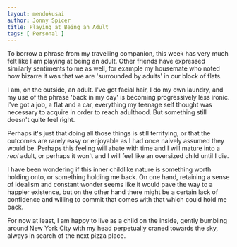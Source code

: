 ```yaml
---
layout: mendokusai
author: Jonny Spicer
title: Playing at Being an Adult
tags: [ Personal ]
---
```

To borrow a phrase from my travelling companion, this week has very much felt like
I am playing at being an adult. Other friends have expressed similarly sentiments
to me as well, for example my housemate who noted how bizarre it was that we are
'surrounded by adults' in our block of flats.

I am, on the outside, an adult. I've got facial hair, I do my own laundry, and my
use of the phrase 'back in my day' is becoming progressively less ironic. I've got
a job, a flat and a car, everything my teenage self thought was necessary to
acquire in order to reach adulthood. But something still doesn't quite feel right.

Perhaps it's just that doing all those things is still terrifying, or that the outcomes
are rarely easy or enjoyable as I had once naively assumed they would be. Perhaps
this feeling will abate with time and I will mature into a *real* adult, or perhaps
it won't and I will feel like an oversized child until I die.

I have been wondering if this inner childlike nature is something worth holding
onto, or something holding me back. On one hand, retaining a sense of idealism
and constant wonder seems like it would pave the way to a happier existence,
but on the other hand there might be a certain lack of confidence and willing to
commit that comes with that which could hold me back.

For now at least, I am happy to live as a child on the inside, gently bumbling
around New York City with my head perpetually craned towards the sky, always
in search of the next pizza place. 
